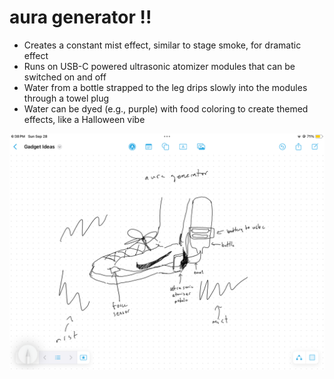 # aura generator !!
- Creates a constant mist effect, similar to stage smoke, for dramatic effect
- Runs on USB-C powered ultrasonic atomizer modules that can be switched on and off
- Water from a bottle strapped to the leg drips slowly into the modules through a towel plug
- Water can be dyed (e.g., purple) with food coloring to create themed effects, like a Halloween vibe

![](CONCEPT.PNG)